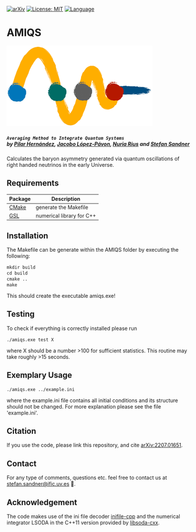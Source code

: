 [![arXiv](https://img.shields.io/badge/arXiv-2207.01651-B31B1B.svg)](http://arxiv.org/abs/2207.01651) [![License: MIT](https://img.shields.io/badge/License-MIT-yellow.svg)](https://opensource.org/licenses/MIT) [![Language](https://img.shields.io/badge/language-C++-green.svg)](https://www.cplusplus.com)



# AMIQS

<img src="logo_transparent.png" width="400"> 

##### *`Averaging Method to Integrate Quantum Systems`*<br/> *by [Pilar Hernández](https://inspirehep.net/authors/1006155?ui-citation-summary=true), [Jacobo López-Pávon](https://inspirehep.net/authors/1050355?ui-citation-summary=true), [Nuria Rius](https://inspirehep.net/authors/991635?ui-citation-summary=true) and [Stefan Sandner](https://inspirehep.net/authors/1741540?ui-citation-summary=true)*

Calculates the baryon asymmetry generated via quantum oscillations of right handed neutrinos in the early Universe. 


## Requirements

| Package | Description |
| ------ | ----------- |
| [CMake](https://cmake.org)   | generate the Makefile |
| [GSL](https://www.gnu.org/software/gsl/) | numerical library for C++ |


## Installation

The Makefile can be generate within the AMIQS folder by executing the following:

    mkdir build
    cd build
    cmake ..
    make

This should create the executable amiqs.exe!

## Testing
To check if everything is correctly installed please run

    ./amiqs.exe test X

where X should be a number >100 for sufficient statistics.
This routine may take roughly >15 seconds.

## Exemplary Usage

    ./amiqs.exe ../example.ini

where the example.ini file contains all initial conditions and its structure should not be changed.
For more explanation please see the file 'example.ini'. 



## Citation

If you use the code, please link this repository, and cite [arXiv:2207.01651](http://arxiv.org/abs/2207.01651).

## Contact

For any type of comments, questions etc. feel free to contact us at <stefan.sandner@ific.uv.es> :otter:.

## Acknowledgement 

The code makes use of the ini file decoder [inifile-cpp](https://github.com/Rookfighter/inifile-cpp) and the numerical integrator LSODA 
in the C++11 version provided by [libsoda-cxx](https://github.com/dilawar/libsoda-cxx).



